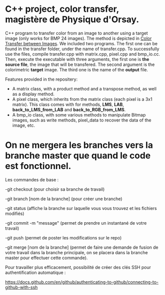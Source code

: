 # C++ project, color transfer, magistère de Physique d'Orsay.
C++ program to transfer color from an image to another using a target image (only works for BMP 24 images). The method is depicted in [Color Transfer between Images](https://www.cs.tau.ac.il/~turkel/imagepapers/ColorTransfer.pdf). We included two programs. The first one can be found in the transfer folder, under the name of transfer.cpp. To successfully use the files, compile transfer.cpp with matrix.cpp, pixel.cpp and bmp_io.cc. Then, execute the executable with three arguments, the first one is **the source file**, the image that will be transfered. The second argument is the colorimetric **target** image. The third one is the name of the **output** file.

Features provided in the repositery:

* A matrix class, with a product method and a transpose method, as well as a display method.
* A pixel class, which inherits from the matrix class (each pixel is a 3x1 matrix). This class comes with for methods, **LMS**, **LAB**, **back_to_LMS_from_LAB** and **back_to_RGB_from_LMS**.
* A bmp_io class, with some various methods to manipulate Bitmap images, such as write methods, pixel_data to recover the data of the image, etc.

# On ne mergera les branches vers la branche master que quand le code est fonctionnel.
Les commandes de base :

-git checkout <nom de la branche> (pour choisir sa branche de travail)
  
-git branch [nom de la branche] (pour créer une branche)
  
-git status (affiche la branche sur laquelle vous vous trouvez et les fichiers modifiés)

-git commit -m "message" (permet de prendre un instantané de votre travail)

-git push (permet de poster les modifications sur le repo)

-git merge [nom de la branche] (permet de faire une demande de fusion de votre travail dans la branche principale, on se placera dans la branche master pour effectuer cette commande).

Pour travailler plus efficacement, possibilité de créer des clés SSH pour authentification automatique :

https://docs.github.com/en/github/authenticating-to-github/connecting-to-github-with-ssh

